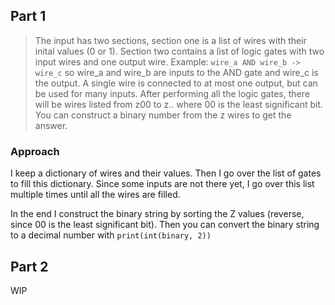 ## Part 1

> The input has two sections, section one is a list of wires with their inital values (0 or 1). Section two contains a list of logic gates with two input wires and one output wire. Example: `wire_a AND wire_b -> wire_c` so wire_a and wire_b are inputs to the AND gate and wire_c is the output. A single wire is connected to at most one output, but can be used for many inputs. After performing all the logic gates, there will be wires listed from z00 to z.. where 00 is the least significant bit. You can construct a binary number from the z wires to get the answer.

### Approach

I keep a dictionary of wires and their values. Then I go over the list of gates to fill this dictionary. Since some inputs are not there yet, I go over this list multiple times until all the wires are filled.

In the end I construct the binary string by sorting the Z values (reverse, since 00 is the least significant bit). Then you can convert the binary string to a decimal number with `print(int(binary, 2))`

## Part 2

WIP
